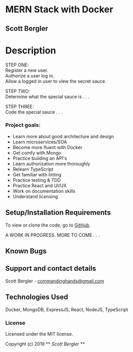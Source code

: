 # MERN Stack with Docker

## Scott Bergler

# Description
STEP ONE:  
Register a new user.  
Authorize a user log in.  
Allow a logged in user to view the secret sauce.

STEP TWO:  
Determine what the special sauce is . . .

STEP THREE:  
Code the special sauce . . .  

### Project goals:  
* Learn more about good architecture and design   
* Learn microservices/SOA
* Become more fluent with Docker 
* Get comfy with Mongo  
* Practice building an API's  
* Learn authorization more thoroughly  
* Relearn TypeScript  
* Get familiar with linting    
* Practice testing & TDD  
* Practice React and UI/UX  
* Work on documentation skills  
* Understand licensing

## Setup/Installation Requirements
To view or clone the code, go to [GitHub](https://github.com/skillitzimberg/mern-docker-auth).

A WORK IN PROGRESS. MORE TO COME . . .  

## Known Bugs

## Support and contact details
Scott Bergler - commandinghands@gmail.com

## Technologies Used

Docker, MongoDB, ExpressJS, React, NodeJS, TypeScript

### License

Licensed under the MIT license.

Copyright (c) 2019 ** _Scott Bergler_ **